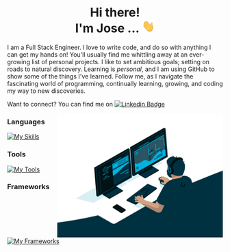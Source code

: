 <!--
**jgome284/jgome284** is a ✨ _special_ ✨ repository because its `README.md` (this file) appears on your GitHub profile.
-->

<h1 align="center">Hi there! <br> I'm Jose ... <img src="./Hi.gif" width="30px" height="30px"></h1>

I am a Full Stack Engineer. I love to write code, and do so with anything I can get my hands on!  You'll usually find me whittling away at an ever-growing list of personal projects.  I like to set ambitious goals; setting on roads to natural discovery.  Learning is *personal*, and I am using GitHub to show some of the things I've learned.  Follow me, as I navigate the fascinating world of programming, continually learning, growing, and coding my way to new discoveries.

Want to connect? You can find me on [![Linkedin Badge](https://img.shields.io/badge/LinkedIn-0077B5?style=plastic&logo=linkedin&logoColor=white)](https://www.linkedin.com/in/jose-miguel-gomez-03ba16129/)

<img  src="./coding.gif" height="290px" align="right" />

### Languages

[![My Skills](https://skillicons.dev/icons?i=python,js,ts,html,css,cpp&perline=6)](https://skillicons.dev)

### Tools
[![My Tools](https://skillicons.dev/icons?i=docker,vscode,windows,linux,ubuntu,bash,md,git,github,gitlab,postman,figma,raspberrypi,arduino&perline=7)](https://skillicons.dev)

### Frameworks
[![My Frameworks](https://skillicons.dev/icons?i=nextjs,tailwind,prisma,postgres,flask,scikitlearn,tensorflow,regex,react,redux,nodejs,npm,deno,redis,mongodb,sqlite,&perline=8)](https://skillicons.dev)
